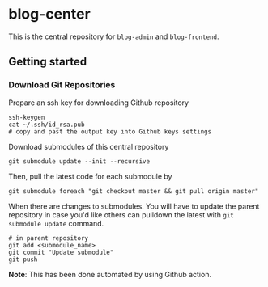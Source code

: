 # blog-center
This is the central repository for `blog-admin` and `blog-frontend`.

## Getting started

### Download Git Repositories

Prepare an ssh key for downloading Github repository
```
ssh-keygen
cat ~/.ssh/id_rsa.pub
# copy and past the output key into Github keys settings
```

Download submodules of this central repository
```
git submodule update --init --recursive
```

Then, pull the latest code for each submodule by 

```
git submodule foreach "git checkout master && git pull origin master"
```

When there are changes to submodules. You will have to update the parent repository in case you'd like others can pulldown the latest with `git submodule update` command.

```
# in parent repository
git add <submodule_name>
git commit "Update submodule"
git push
```

**Note**: This has been done automated by using Github action.
